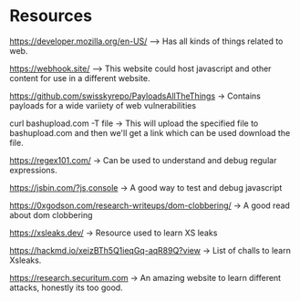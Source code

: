 # Resources

https://developer.mozilla.org/en-US/ --> Has all kinds of things related to web.

https://webhook.site/ --> This website could host javascript and other content for use in a different website.

https://github.com/swisskyrepo/PayloadsAllTheThings  -> Contains payloads for a wide variiety of web vulnerabilities

curl bashupload.com -T file -> This will upload the specified file to bashupload.com and then we'll get a link which can be used
download the file.

https://regex101.com/ -> Can be used to understand and debug regular expressions.

https://jsbin.com/?js,console -> A good way to test and debug javascript

https://0xgodson.com/research-writeups/dom-clobbering/ -> A good read about dom clobbering

https://xsleaks.dev/ -> Resource used to learn XS leaks

https://hackmd.io/xeizBTh5Q1ieqGq-aqR89Q?view -> List of challs to learn Xsleaks.

https://research.securitum.com -> An amazing website to learn different attacks, honestly its too good.